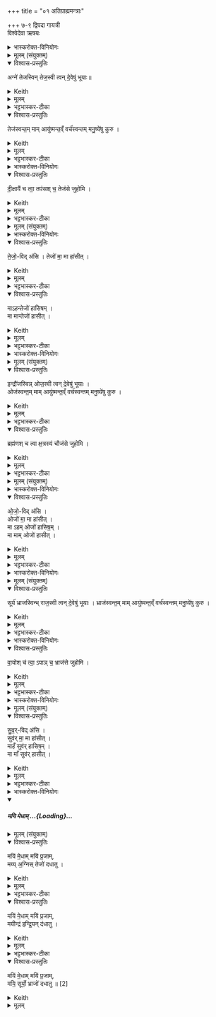 +++
title = "०१ अतिग्राह्यमन्त्राः"

+++
७-९ द्विपदा गायत्री  
विश्वेदेवा ऋषयः  

<details><summary>भास्करोक्त-विनियोगः</summary>

1अथातिग्राह्यमाणम् आग्नेयगृहीतं होष्यन्न् अवेक्षते - अग्ने तेजस्विन्निति ॥ 
</details>

<details><summary>मूलम् (संयुक्तम्)</summary>

अग्ने॑ तेजस्विन्तेज॒स्वी त्वन्दे॒वेषु॑ भूया॒स्तेज॑स्वन्त॒म्मामायु॑ष्मन्त॒व्ँवर्च॑स्वन्तम्मनु॒ष्ये॑षु कुरु
</details>

<details open><summary>विश्वास-प्रस्तुतिः</summary>

अग्ने॑ तेजस्विन् तेज॒स्वी त्वन् दे॒वेषु॑ भूयाः॥
</details>

<details><summary>Keith</summary>

O Agni, brilliant, be thou brilliant among the gods; 
</details>

<details><summary>मूलम्</summary>

अग्ने॑ तेजस्विन्तेज॒स्वी त्वन्दे॒वेषु॑ भूयाः
</details>

<details><summary>भट्टभास्कर-टीका</summary>

हे अग्ने तेजस्विन् अतिशयेन दीप्तिमन् त्वं देवेषु मध्ये एवं सर्वदा तेजस्वी भूयाः भक्त्यतिशयेन विच्छेदभीरुरिवाशास्ते ।
</details>

<details open><summary>विश्वास-प्रस्तुतिः</summary>

तेज॑स्वन्त॒म् माम् आयु॑ष्मन्त॒व्ँ वर्च॑स्वन्तम् मनु॒ष्ये॑षु कुरु ।  
</details>

<details><summary>Keith</summary>

make me brilliant, of long life, radiant among men; 
</details>

<details><summary>मूलम्</summary>

तेज॑स्वन्त॒म्मामायु॑ष्मन्त॒व्ँवर्च॑स्वन्तम्मनु॒ष्ये॑षु कुरु ।  
</details>

<details><summary>भट्टभास्कर-टीका</summary>

मामपि मनुष्येषु मध्ये तेजस्वन्तं अन्येभ्योधिकदीप्तिमन्तं आयुष्मन्तं दीर्घायुषं अन्येभ्योपि वाऽधिकमन्नवन्तं वर्चस्वन्तम् महाबलं महान्तं वा कुरु ॥
</details>

<details><summary>भास्करोक्त-विनियोगः</summary>

2जुहोति - 
</details>

<details open><summary>विश्वास-प्रस्तुतिः</summary>

दी॒क्षायै॑ च त्वा॒ तप॑सश् च॒ तेज॑से जुहोमि ।
</details>

<details><summary>Keith</summary>

for the brilliance of consecration and of penance do I offer to thee.
</details>

<details><summary>मूलम्</summary>

दी॒क्षायै॑ च त्वा॒ तप॑सश्च॒ तेज॑से जुहोमि ।
</details>

<details><summary>भट्टभास्कर-टीका</summary>

दीक्षायै दीक्षायास्तपस उपवासादेश्च सकाशात् यत्तेज उत्पद्यते तन्मे भूयादिति त्वां जुहोमि ॥
</details>

<details><summary>मूलम् (संयुक्तम्)</summary>

तेजो॒विद॑सि॒ तेजो॑ मा॒ मा हा॑सी॒न्माऽहन्तेजो॑ हासिष॒म्मा मान्तेजो॑ हासीत्
</details>

<details><summary>भास्करोक्त-विनियोगः</summary>

3हुत्वा वाचयति - तेजोविदसीति ॥ 
</details>

<details open><summary>विश्वास-प्रस्तुतिः</summary>

ते॒जो॒-विद् अ॑सि ।
तेजो॑ मा॒ मा हा॑सीत्  ।  
</details>

<details><summary>Keith</summary>

Thou dost win brilliance; may brilliance forsake me not, 
</details>

<details><summary>मूलम्</summary>

ते॒जो॒विद॑सि ।
तेजो॑ मा॒ मा हा॑सीत्  ।  
</details>

<details><summary>भट्टभास्कर-टीका</summary>

तेजसो वेत्ता लब्धा लम्भयिता वा त्वमसि, त्वंर्त्संबन्धात् मां तेजो मा हासीत् मा त्याक्षीत् । जहातेः लुङि 'यमरमनमातां सक्च' इति सगिटौ ।
</details>

<details open><summary>विश्वास-प्रस्तुतिः</summary>

माऽहन्तेजो॑ हासिषम् ।  
मा मान्तेजो॑ हासीत् ।  
</details>

<details><summary>Keith</summary>

may I forsake not brilliance, may brilliance forsake me not.
</details>

<details><summary>मूलम्</summary>

माऽहन्तेजो॑ हासिषम् ।  
मा मान्तेजो॑ हासीत् ।  
</details>

<details><summary>भट्टभास्कर-टीका</summary>

इदानीं तद्-अहानं द्वेधा प्रार्थयते - माऽहमिति । तेजः तेजोविषया जिहासा मम मा भूत्, तेजसोपि मद्विषया जिहासा मा भूदिति ॥
</details>

<details><summary>भास्करोक्त-विनियोगः</summary>

4ऐन्द्रमवेक्षते - इन्द्रेति ॥ 
</details>

<details><summary>मूलम् (संयुक्तम्)</summary>

इन्द्रौ॑जस्विन्नोज॒स्वी त्वन्दे॒वेषु॑ भूया॒ ओज॑स्वन्त॒म्मामायु॑ष्मन्त॒व्ँवर्च॑स्वन्तम्मनु॒ष्ये॑ष
</details>

<details open><summary>विश्वास-प्रस्तुतिः</summary>

इन्द्रौ॑जस्विन्न् ओज॒स्वी त्वन् दे॒वेषु॑ भूयाः ।  
ओज॑स्वन्त॒म् माम् आयु॑ष्मन्त॒व्ँ वर्च॑स्वन्तम् मनु॒ष्ये॑षु कुरु ।  
</details>

<details><summary>Keith</summary>

O Indra, full of force, be thou full of force among the gods, make me full of force, of long life, radiant among men; for 
</details>

<details><summary>मूलम्</summary>

इन्द्रौ॑जस्विन्नोज॒स्वी त्वन्दे॒वेषु॑ भूयाः ।  
ओज॑स्वन्त॒म्मामायु॑ष्मन्त॒व्ँवर्च॑स्वन्तम् मनु॒ष्ये॑षु कुरु ।  
</details>

<details><summary>भट्टभास्कर-टीका</summary>

ओजो बलम् । गतमन्यत् ॥
</details>

<details open><summary>विश्वास-प्रस्तुतिः</summary>

ब्रह्म॑णश् च त्वा क्ष॒त्रस्य॑ चौज॑से जुहोमि ।  
</details>

<details><summary>Keith</summary>

the force of the Brahmanhood and royalty [1] do I offer to thee.
</details>

<details><summary>मूलम्</summary>

ब्रह्म॑णश्च त्वा क्ष॒त्रस्य॑ चौज॑से जुहोमि ।  
</details>

<details><summary>भट्टभास्कर-टीका</summary>

5जुहोति - ब्रह्मण इति ॥ ब्रह्मभिः क्षत्रैश्च यदोज उतद्यते तन्मे भूयादिति त्वां जुहोमि ॥
</details>

<details><summary>मूलम् (संयुक्तम्)</summary>

ओजो॒विद॒स्योजो॑ मा॒ मा हा॑सी॒न्माहमोजो॑ हासिष॒म्मा मामोजो॑ हासी॒त्
</details>

<details><summary>भास्करोक्त-विनियोगः</summary>

6हुत्वा वाचयति - 
</details>

<details open><summary>विश्वास-प्रस्तुतिः</summary>

ओ॒जो॒-विद् अ॑सि ।  
ओजो॑ मा॒ मा हा॑सीत् ।  
मा ऽहम् ओजो॑ हासिष॒म् ।  
मा माम् ओजो॑ हासीत् ।  
</details>

<details><summary>Keith</summary>

Thou dost win force; may force forsake me not, may I forsake not force, may force forsake me not.
</details>

<details><summary>मूलम्</summary>

ओ॒जो॒विद॑सि ।  
ओजो॑ मा॒ मा हा॑सीत् ।  
माहमोजो॑ हासिष॒म् ।  
मा मामोजो॑ हासीत् ।  
</details>

<details><summary>भट्टभास्कर-टीका</summary>

ओजोविदिति ॥ गतम् ॥
</details>

<details><summary>भास्करोक्त-विनियोगः</summary>

7अथ सौर्यमवेक्षते - सूर्य इति ॥ 
</details>

<details><summary>मूलम् (संयुक्तम्)</summary>

सूर्य॑ भ्राजस्विन्भ्राज॒स्वी त्वन्दे॒वेषु॑ भूया॒ भ्राज॑स्वन्त॒म् मामायु॑ष्मन्त॒व्ँवर्च॑स्वन्तम्मनु॒ष्ये॑षु कुरु
</details>

<details open><summary>विश्वास-प्रस्तुतिः</summary>

सूर्य॑ भ्राजस्विन्भ् राज॒स्वी त्वन् दे॒वेषु॑ भूयाः ।
भ्राज॑स्वन्त॒म् माम् आयु॑ष्मन्त॒व्ँ वर्च॑स्वन्तम् मनु॒ष्ये॑षु कुरु ।  
</details>

<details><summary>Keith</summary>

O sun, blazing, be thou blazing among the gods; make me blazing, of long life, radiant among men; 
</details>

<details><summary>मूलम्</summary>

सूर्य॑ भ्राजस्विन्भ्राज॒स्वी त्वन्दे॒वेषु॑ भूयाः ।
भ्राज॑स्वन्त॒म् मामायु॑ष्मन्त॒व्ँवर्च॑स्वन्तम्मनु॒ष्ये॑षु कुरु ।  
</details>

<details><summary>भट्टभास्कर-टीका</summary>

भ्राजो दीप्तिः समानमन्यत् ॥
</details>

<details><summary>भास्करोक्त-विनियोगः</summary>

8जुहोति - वायोरिति ॥ 
</details>

<details open><summary>विश्वास-प्रस्तुतिः</summary>

वा॒योश् च॑ त्वा॒ ऽपाञ् च॒ भ्राज॑से जुहोमि ।
</details>

<details><summary>Keith</summary>

for the blazing of the wind and of the waters do I offer to thee.
</details>

<details><summary>मूलम्</summary>

वा॒योश्च॑ त्वा॒ऽपाञ्च॒ भ्राज॑से जुहोमि ।
</details>

<details><summary>भट्टभास्कर-टीका</summary>

वायुना अद्भिश्च यद्वाजस्संपद्यते तन्मे भूयादिति त्वां जुहोमि ॥
</details>

<details><summary>भास्करोक्त-विनियोगः</summary>

9हुत्वा वाचयति - सुवर्विदिति ॥ 
</details>

<details><summary>मूलम् (संयुक्तम्)</summary>

सुव॒र्विद॑सि॒ सुव॑र्मा॒ मा हा॑सी॒न्माहँ सुव॑र्हासिष॒म्मा माँ सुव॑र्हासीत् ।  
</details>

<details open><summary>विश्वास-प्रस्तुतिः</summary>

सु॒व॒र्-विद् अ॑सि ।  
सुव॑र् मा॒ मा हा॑सीत्  ।  
माहँ सुव॑र् हासिष॒म् ।  
मा माँ सुव॑र् हासीत् ।  
</details>

<details><summary>Keith</summary>

Thou dost win the light; may the light forsake me not, may I not forsake the light, may the light forsake me not.
</details>

<details><summary>मूलम्</summary>

सु॒व॒र्विद॑सि ।  
सुव॑र्मा॒ मा हा॑सीत्  ।  
माहँ सुव॑र्हासिष॒म् ।  
मा माँ सुव॑र्हासीत् ।  
</details>

<details><summary>भट्टभास्कर-टीका</summary>

गतम् । सुवः स्वर्गम् ॥
</details>

<details><summary>भास्करोक्त-विनियोगः</summary>

10-12त्रयाणां क्रमेण भक्षमन्त्राः - मयि मेधामित्याद्याः ॥ 
</details>
<div class="js_include" includetitle="false" newlevelforh1="5" unfilled url="/vedAH_yajuH/taittirIyam/sArasvata-vibhAgaH/saMhitA/yajuH/sarva-prastutiH/3/3/01_atigrAhyamantrAH/mayi_medhAm.md">
<details open><summary><h5>मयि मेधाम् ...{Loading}...</h5></summary>
<details><summary>मूलम् (संयुक्तम्)</summary>

मयि॑ मे॒धाम्मयि॑ प्र॒जाम्मय्य॒ग्निस्तेजो॑ दधातु॒ मयि॑ मे॒धाम्मयि॑ प्र॒जाम्मयीन्द्र॑ इन्द्रि॒यन्द॑धातु॒ मयि॑ मे॒धाम्मयि॑ प्र॒जाम्मयि॒ सूर्यो॒ भ्राजो॑ दधातु ॥ [2]  
</details>

<details open><summary>विश्वास-प्रस्तुतिः</summary>

मयि॑ मे॒धाम् मयि॑ प्र॒जाम्,  
मय्य् अ॒ग्निस् तेजो॑ दधातु ।  
</details>

<details><summary>Keith</summary>

On me wisdom, on me offspring, on me brilliance may Agni bestow;  
</details>

<details><summary>मूलम्</summary>

मयि॑ मे॒धाम्मयि॑ प्र॒जाम्मय्य॒ग्निस्तेजो॑ दधातु ।  
</details>

<details><summary>भट्टभास्कर-टीका</summary>

मेधा ग्रन्थार्थधारणसामर्थ्यम् ।  
प्रजा पुत्रादिः ।  

</details>

<details open><summary>विश्वास-प्रस्तुतिः</summary>

मयि॑ मे॒धाम् मयि॑ प्र॒जाम्,  
मयीन्द्र॑ इन्द्रि॒यन् द॑धातु ।  
</details>

<details><summary>Keith</summary>

on me wisdom, on me offspring, on me power may Indra bestow;  

</details>

<details><summary>मूलम्</summary>

मयि॑ मे॒धाम्मयि॑ प्र॒जाम्मयीन्द्र॑ इन्द्रि॒यन्द॑धातु ।  
</details>

<details><summary>भट्टभास्कर-टीका</summary>

इन्द्रियं चक्षुरादिशक्तिः ।  
दधातु स्थापयतु । गतमन्यत् ॥

इति तृतीये तृतीये प्रथमोनुवाकः ॥  
</details>

<details open><summary>विश्वास-प्रस्तुतिः</summary>

मयि॑ मे॒धाम् मयि॑ प्र॒जाम्,  
मयि॒ सूर्यो॒ भ्राजो॑ दधातु  ॥ [2]  
</details>

<details><summary>Keith</summary>

on me wisdom, on me offspring, on me blazing may Surya bestow.
</details>

<details><summary>मूलम्</summary>

मयि॑ मे॒धाम्मयि॑ प्र॒जाम्मयि॒ सूर्यो॒ भ्राजो॑ दधातु  ॥ [2]  
</details>
</details>
</div>
